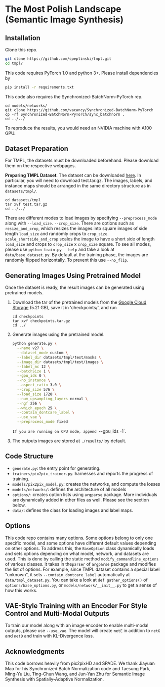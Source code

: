 # The Most Polish Landscape (Semantic Image Synthesis)

## Installation

Clone this repo.
```bash
git clone https://github.com/speplinski/tmpl.git
cd tmpl/
```

This code requires PyTorch 1.0 and python 3+. Please install dependencies by
```bash
pip install -r requirements.txt
```

This code also requires the Synchronized-BatchNorm-PyTorch rep.
```
cd models/networks/
git clone https://github.com/vacancy/Synchronized-BatchNorm-PyTorch
cp -rf Synchronized-BatchNorm-PyTorch/sync_batchnorm .
cd ../../
```

To reproduce the results, you would need an NVIDIA machine with A100 GPU.

## Dataset Preparation

For TMPL, the datasets must be downloaded beforehand. Please download them on the respective webpages.

**Preparing TMPL Dataset**. The dataset can be downloaded [here](https://storage.googleapis.com/polish_landscape/dataset/test.tar.gz). In particular, you will need to download test.tar.gz. The images, labels, and instance maps should be arranged in the same directory structure as in `datasets/tmpl/`.

```
cd datasets/tmpl
tar xvf test.tar.gz
cd ../../
```

There are different modes to load images by specifying `--preprocess_mode` along with `--load_size`. `--crop_size`. There are options such as `resize_and_crop`, which resizes the images into square images of side length `load_size` and randomly crops to `crop_size`. `scale_shortside_and_crop` scales the image to have a short side of length `load_size` and crops to `crop_size` x `crop_size` square. To see all modes, please use `python train.py --help` and take a look at `data/base_dataset.py`. By default at the training phase, the images are randomly flipped horizontally. To prevent this use `--no_flip`.

## Generating Images Using Pretrained Model

Once the dataset is ready, the result images can be generated using pretrained models.

1. Download the tar of the pretrained models from the [Google Cloud Storage](https://storage.googleapis.com/polish_landscape/checkpoints/checkpoints.tar.gz) (5.21 GB), save it in 'checkpoints/', and run

    ```
    cd checkpoints
    tar xvf checkpoints.tar.gz
    cd ../
    ```

2. Generate images using the pretrained model.
    ```bash    
    python generate.py \
      --name v27 \
      --dataset_mode custom \
      --label_dir datasets/tmpl/test/masks \
      --image_dir datasets/tmpl/test/images \
      --label_nc 12 \
      --batchSize 1 \
      --gpu_ids 0 \
      --no_instance \
      --aspect_ratio 3.0 \
      --crop_size 576 \
      --load_size 1728 \
      --num_upsampling_layers normal \
      --ngf 256 \
      --which_epoch 25 \
      --contain_dontcare_label \
      --use_vae \
      --preprocess_mode fixed
    ```
    `If you are running on CPU mode, append `--gpu_ids -1`.

3. The outputs images are stored at `./results/` by default.

## Code Structure

- `generate.py`: the entry point for generating.
- `trainers/pix2pix_trainer.py`: harnesses and reports the progress of training.
- `models/pix2pix_model.py`: creates the networks, and compute the losses
- `models/networks/`: defines the architecture of all models
- `options/`: creates option lists using `argparse` package. More individuals are dynamically added in other files as well. Please see the section below.
- `data/`: defines the class for loading images and label maps.

## Options

This code repo contains many options. Some options belong to only one specific model, and some options have different default values depending on other options. To address this, the `BaseOption` class dynamically loads and sets options depending on what model, network, and datasets are used. This is done by calling the static method `modify_commandline_options` of various classes. It takes in the`parser` of `argparse` package and modifies the list of options. For example, since TMPL dataset contains a special label "unknown", it sets `--contain_dontcare_label` automatically at `data/tmpl_dataset.py`. You can take a look at `def gather_options()` of `options/base_options.py`, or `models/network/__init__.py` to get a sense of how this works.

## VAE-Style Training with an Encoder For Style Control and Multi-Modal Outputs

To train our model along with an image encoder to enable multi-modal outputs, please use `--use_vae`. The model will create `netE` in addition to `netG` and `netD` and train with KL-Divergence loss.

## Acknowledgments
This code borrows heavily from pix2pixHD and SPADE. We thank Jiayuan Mao for his Synchronized Batch Normalization code and Taesung Park, Ming-Yu Liu, Ting-Chun Wang, and Jun-Yan Zhu for Semantic Image Synthesis with Spatially-Adaptive Normalization.